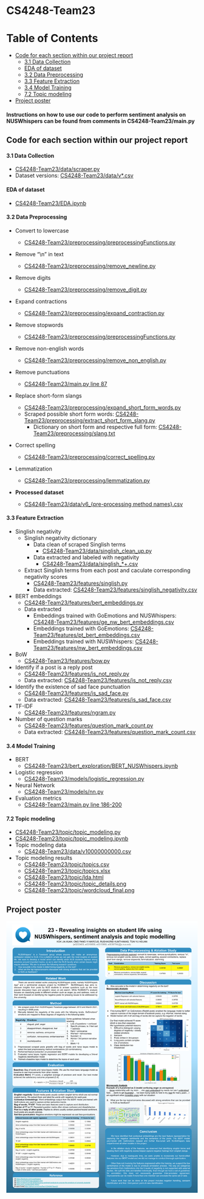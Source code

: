 # CS4248-Team23
# Table of Contents
- [Code for each section within our project report](#code-for-each-section-within-our-project-report)
    - [3.1 Data Collection](#3.1-Data-Collection)
    - [EDA of dataset](#EDA-of-dataset)
    - [3.2 Data Preprocessing](#3.2-Data-Preprocessing)
    - [3.3 Feature Extraction](#3.3-Feature-Extraction)
    - [3.4 Model Training](#3.4-Model-Training)
    - [7.2 Topic modeling](#7.2-Topic-modeling)
- [Project poster](#Project-poster)


#### Instructions on how to use our code to perform sentiment analysis on NUSWhispers can be found from comments in CS4248-Team23/main.py 

## Code for each section within our project report

#### 3.1 Data Collection
* [CS4248-Team23/data/scraper.py](https://github.com/CindyTsai1/CS4248-Team23/blob/main/data/scraper.py)
* Dataset versions: [CS4248-Team23/data/v*.csv](https://github.com/CindyTsai1/CS4248-Team23/blob/main/data)

#### EDA of dataset
* [CS4248-Team23/EDA.ipynb](https://github.com/CindyTsai1/CS4248-Team23/blob/main/EDA.ipynb)

#### 3.2 Data Preprocessing

* Convert to lowercase
    * [CS4248-Team23/preprocessing/preprocessingFunctions.py](https://github.com/CindyTsai1/CS4248-Team23/blob/main/preprocessing/preprocessingFunctions.py)
* Remove “\n” in text
    * [CS4248-Team23/preprocessing/remove_newline.py](https://github.com/CindyTsai1/CS4248-Team23/blob/main/preprocessing/remove_newline.py)
* Remove digits
    * [CS4248-Team23/preprocessing/remove_digit.py](https://github.com/CindyTsai1/CS4248-Team23/blob/main/preprocessing/remove_digit.py)
* Expand contractions
    * [CS4248-Team23/preprocessing/expand_contraction.py](https://github.com/CindyTsai1/CS4248-Team23/blob/main/preprocessing/expand_contraction.py)
* Remove stopwords
    * [CS4248-Team23/preprocessing/preprocessingFunctions.py](https://github.com/CindyTsai1/CS4248-Team23/blob/main/preprocessing/preprocessingFunctions.py)
* Remove non-english words
    * [CS4248-Team23/preprocessing/remove_non_english.py](https://github.com/CindyTsai1/CS4248-Team23/blob/main/preprocessing/remove_non_english.py)
* Remove punctuations
    * [CS4248-Team23/main.py line 87](https://github.com/CindyTsai1/CS4248-Team23/blob/main/main.py#L87)
* Replace short-form slangs
    * [CS4248-Team23/preprocessing/expand_short_form_words.py](https://github.com/CindyTsai1/CS4248-Team23/blob/main/preprocessing/expand_short_form_words.py)
    * Scraped possible short form words: [CS4248-Team23/preprocessing/extract_short_form_slang.py](https://github.com/CindyTsai1/CS4248-Team23/blob/main/preprocessing/extract_short_form_slang.py)
        * Dictionary on short form and respective full form: [CS4248-Team23/preprocessing/slang.txt](https://github.com/CindyTsai1/CS4248-Team23/blob/main/preprocessing/slang.txt)
* Correct spelling
    * [CS4248-Team23/preprocessing/correct_spelling.py](https://github.com/CindyTsai1/CS4248-Team23/blob/main/preprocessing/correct_spelling.py)
* Lemmatization
    * [CS4248-Team23/preprocessing/lemmatization.py](https://github.com/CindyTsai1/CS4248-Team23/blob/main/preprocessing/lemmatization.py)

* **Processed dataset**
    * [CS4248-Team23/data/v6_{pre-processing method names}.csv](https://github.com/CindyTsai1/CS4248-Team23/blob/main/data)

#### 3.3 Feature Extraction
* Singlish negativity
    * Singlish negativity dictionary
        * Data clean of scraped Singlish terms
            * [CS4248-Team23/data/singlish_clean_up.py](https://github.com/CindyTsai1/CS4248-Team23/blob/main/data/singlish_clean_up.py)
        * Data extracted and labeled with negativity 
            * [CS4248-Team23/data/singlish_*+.csv](https://github.com/CindyTsai1/CS4248-Team23/blob/main/data)
    * Extract Singlish terms from each post and caculate corresponding negativity scores
        * [CS4248-Team23/features/singlish.py](https://github.com/CindyTsai1/CS4248-Team23/blob/main/features/singlish.py)
        * Data extracted: [CS4248-Team23/features/singlish_negativity.csv](https://github.com/CindyTsai1/CS4248-Team23/blob/main/features/singlish_negativity.csv)
* BERT embeddings
    * [CS4248-Team23/features/bert_embeddings.py](https://github.com/CindyTsai1/CS4248-Team23/blob/main/features/bert_embeddings.py)
    * Data extracted
        * Embeddings trained with GoEmotions and NUSWhispers: [CS4248-Team23/features/ge_nw_bert_embeddings.csv](https://github.com/CindyTsai1/CS4248-Team23/blob/main/features/ge_nw_bert_embeddings.csv)
        * Embeddings trained with GoEmotions: [CS4248-Team23/features/pt_bert_embeddings.csv](https://github.com/CindyTsai1/CS4248-Team23/blob/main/features/pt_bert_embeddings.csv)
        * Embeddings trained with NUSWhispers: [CS4248-Team23/features/nw_bert_embeddings.csv](https://github.com/CindyTsai1/CS4248-Team23/blob/main/features/nw_bert_embeddings.csv)
* BoW
    * [CS4248-Team23/features/bow.py](https://github.com/CindyTsai1/CS4248-Team23/blob/main/features/bow.py)
* Identify if a post is a reply post
    * [CS4248-Team23/features/is_not_reply.py](https://github.com/CindyTsai1/CS4248-Team23/blob/main/features/is_not_reply.py)
    * Data extracted: [CS4248-Team23/features/is_not_reply.csv](https://github.com/CindyTsai1/CS4248-Team23/blob/main/features/is_not_reply.csv)
* Identify the existence of sad face punctuation
    * [CS4248-Team23/features/is_sad_face.py](https://github.com/CindyTsai1/CS4248-Team23/blob/main/features/is_sad_face.py)
    * Data extracted: [CS4248-Team23/features/is_sad_face.csv](https://github.com/CindyTsai1/CS4248-Team23/blob/main/features/is_sad_face.csv)
* TF-IDF
    * [CS4248-Team23/features/ngram.py](https://github.com/CindyTsai1/CS4248-Team23/blob/main/features/ngram.py)
* Number of question marks
    * [CS4248-Team23/features/question_mark_count.py](https://github.com/CindyTsai1/CS4248-Team23/blob/main/features/question_mark_count.py)
    * Data extracted: [CS4248-Team23/features/question_mark_count.csv](https://github.com/CindyTsai1/CS4248-Team23/blob/main/features/question_mark_count.csv)

#### 3.4 Model Training
* BERT
    * [CS4248-Team23/bert_exploration/BERT_NUSWhispers.ipynb](https://github.com/CindyTsai1/CS4248-Team23/blob/main/bert_exploration/BERT_NUSWhispers.ipynb)
* Logistic regression
    * [CS4248-Team23/models/logistic_regression.py](https://github.com/CindyTsai1/CS4248-Team23/blob/main/models/logistic_regression.py)
* Neural Network
    * [CS4248-Team23/models/nn.py](https://github.com/CindyTsai1/CS4248-Team23/blob/main/models/nn.py)
* Evaluation metrics
    * [CS4248-Team23/main.py line 186-200](https://github.com/CindyTsai1/CS4248-Team23/blob/main/main.py#L186-L200)
#### 7.2 Topic modeling
* [CS4248-Team23/topic/topic_modeling.py](https://github.com/CindyTsai1/CS4248-Team23/blob/main/topic/topic_modeling.py)
* [CS4248-Team23/topic/topic_modeling.ipynb](https://github.com/CindyTsai1/CS4248-Team23/blob/main/topic/topic_modeling.ipynb)
* Topic modeling data
    * [CS4248-Team23/data/v10000000000.csv](https://github.com/CindyTsai1/CS4248-Team23/blob/main/data/v10000000000.csv)
* Topic modeling results
    * [CS4248-Team23/topic/topics.csv](https://github.com/CindyTsai1/CS4248-Team23/blob/main/topic/topics.csv)
    * [CS4248-Team23/topic/topics.xlsx](https://github.com/CindyTsai1/CS4248-Team23/blob/main/topic/topics.xlsx)
    * [CS4248-Team23/topic/lda.html](https://htmlpreview.github.io/?https://github.com/CindyTsai1/CS4248-Team23/blob/main/topic/lda.html)
    * [CS4248-Team23/topic/topic_details.png](https://github.com/CindyTsai1/CS4248-Team23/blob/main/topic/topic_details.png)
    * [CS4248-Team23/topic/wordcloud_final.png](https://github.com/CindyTsai1/CS4248-Team23/blob/main/topic/wordcloud_final.png)

## Project poster
![image](Group23_Project_Poster.png)